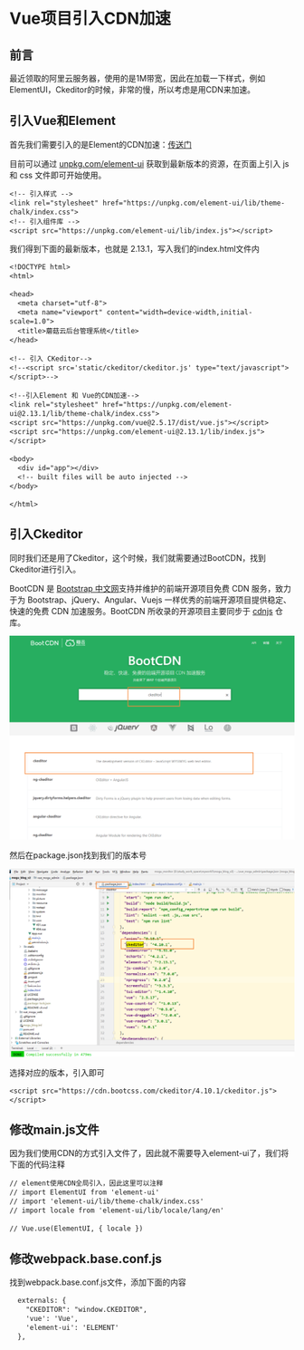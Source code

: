 # Vue项目引入CDN加速

## 前言

最近领取的阿里云服务器，使用的是1M带宽，因此在加载一下样式，例如 ElementUI，Ckeditor的时候，非常的慢，所以考虑是用CDN来加速。



## 引入Vue和Element

首先我们需要引入的是Element的CDN加速：[传送门](https://element.eleme.cn/#/zh-CN/component/installation)

目前可以通过 [unpkg.com/element-ui](https://unpkg.com/element-ui/) 获取到最新版本的资源，在页面上引入 js 和 css 文件即可开始使用。

```
<!-- 引入样式 -->
<link rel="stylesheet" href="https://unpkg.com/element-ui/lib/theme-chalk/index.css">
<!-- 引入组件库 -->
<script src="https://unpkg.com/element-ui/lib/index.js"></script>
```

我们得到下面的最新版本，也就是 2.13.1，写入我们的index.html文件内

```
<!DOCTYPE html>
<html>

<head>
  <meta charset="utf-8">
  <meta name="viewport" content="width=device-width,initial-scale=1.0">
  <title>蘑菇云后台管理系统</title>
</head>

<!-- 引入 CKeditor-->
<!--<script src='static/ckeditor/ckeditor.js' type="text/javascript"></script>-->

<!--引入Element 和 Vue的CDN加速-->
<link rel="stylesheet" href="https://unpkg.com/element-ui@2.13.1/lib/theme-chalk/index.css">
<script src="https://unpkg.com/vue@2.5.17/dist/vue.js"></script>
<script src="https://unpkg.com/element-ui@2.13.1/lib/index.js"></script>

<body>
  <div id="app"></div>
  <!-- built files will be auto injected -->
</body>

</html>
```

## 引入Ckeditor

同时我们还是用了Ckeditor，这个时候，我们就需要通过BootCDN，找到Ckeditor进行引入。

BootCDN 是 [Bootstrap 中文网](https://www.bootcss.com/)支持并维护的前端开源项目免费 CDN 服务，致力于为 Bootstrap、jQuery、Angular、Vuejs 一样优秀的前端开源项目提供稳定、快速的免费 CDN 加速服务。BootCDN 所收录的开源项目主要同步于 [cdnjs](https://github.com/cdnjs/cdnjs) 仓库。

![image-20200419154459550](images/image-20200419154459550.png)

然后在package.json找到我们的版本号

![image-20200419154536899](images/image-20200419154536899.png)

选择对应的版本，引入即可

```
<script src="https://cdn.bootcss.com/ckeditor/4.10.1/ckeditor.js"></script>
```

## 修改main.js文件

因为我们使用CDN的方式引入文件了，因此就不需要导入element-ui了，我们将下面的代码注释

```
// element使用CDN全局引入，因此这里可以注释
// import ElementUI from 'element-ui'
// import 'element-ui/lib/theme-chalk/index.css'
// import locale from 'element-ui/lib/locale/lang/en'

// Vue.use(ElementUI, { locale })
```



## 修改webpack.base.conf.js

找到webpack.base.conf.js文件，添加下面的内容

```
  externals: {
    "CKEDITOR": "window.CKEDITOR",
    'vue': 'Vue',
    'element-ui': 'ELEMENT'
  },
```

